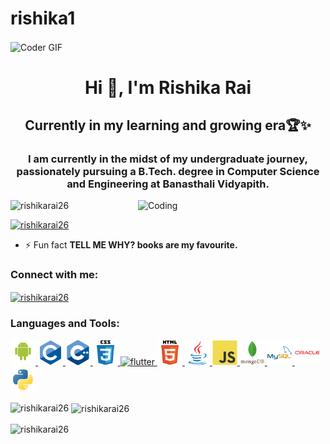 # rishika1
<img align="center" alt="Coder GIF" height="400" width="1200" src="https://i.pinimg.com/originals/d4/81/f3/d481f3c72e283309071f79e01b05c06d.gif" />
<h1 align="center">Hi 👋, I'm Rishika Rai</h1>
<h2 align="center">Currently in my learning and growing era🏆✨</h2>
<h3 align="center">I am currently in the midst of my undergraduate journey, passionately pursuing a B.Tech. degree in Computer Science and Engineering at Banasthali Vidyapith.</h3>
<img align="right" alt="Coding" width="300" src="https://user-images.githubusercontent.com/59734313/157189039-c09b3e38-9f42-42c0-ab54-14f1574190a7.gif">

<p align="left"> <img src="https://komarev.com/ghpvc/?username=rishikarai26&label=Profile%20views&color=0e75b6&style=flat" alt="rishikarai26" /> </p>

<p align="left"> <a href="https://twitter.com/rishikarai26" target="blank"><img src="https://img.shields.io/twitter/follow/rishikarai26?logo=twitter&style=for-the-badge" alt="rishikarai26" /></a> </p>

- ⚡ Fun fact **TELL ME WHY? books are my favourite.**

<h3 align="left">Connect with me:</h3>
<p align="left">
<a href="https://twitter.com/rishikarai26" target="blank"><img align="center" src="https://raw.githubusercontent.com/rahuldkjain/github-profile-readme-generator/master/src/images/icons/Social/twitter.svg" alt="rishikarai26" height="30" width="40" /></a>
</p>

<h3 align="left">Languages and Tools:</h3>
<p align="left"> <a href="https://developer.android.com" target="_blank" rel="noreferrer"> <img src="https://raw.githubusercontent.com/devicons/devicon/master/icons/android/android-original-wordmark.svg" alt="android" width="40" height="40"/> </a> <a href="https://www.cprogramming.com/" target="_blank" rel="noreferrer"> <img src="https://raw.githubusercontent.com/devicons/devicon/master/icons/c/c-original.svg" alt="c" width="40" height="40"/> </a> <a href="https://www.w3schools.com/cpp/" target="_blank" rel="noreferrer"> <img src="https://raw.githubusercontent.com/devicons/devicon/master/icons/cplusplus/cplusplus-original.svg" alt="cplusplus" width="40" height="40"/> </a> <a href="https://www.w3schools.com/css/" target="_blank" rel="noreferrer"> <img src="https://raw.githubusercontent.com/devicons/devicon/master/icons/css3/css3-original-wordmark.svg" alt="css3" width="40" height="40"/> </a> <a href="https://flutter.dev" target="_blank" rel="noreferrer"> <img src="https://www.vectorlogo.zone/logos/flutterio/flutterio-icon.svg" alt="flutter" width="40" height="40"/> </a> <a href="https://www.w3.org/html/" target="_blank" rel="noreferrer"> <img src="https://raw.githubusercontent.com/devicons/devicon/master/icons/html5/html5-original-wordmark.svg" alt="html5" width="40" height="40"/> </a> <a href="https://www.java.com" target="_blank" rel="noreferrer"> <img src="https://raw.githubusercontent.com/devicons/devicon/master/icons/java/java-original.svg" alt="java" width="40" height="40"/> </a> <a href="https://developer.mozilla.org/en-US/docs/Web/JavaScript" target="_blank" rel="noreferrer"> <img src="https://raw.githubusercontent.com/devicons/devicon/master/icons/javascript/javascript-original.svg" alt="javascript" width="40" height="40"/> </a> <a href="https://www.mongodb.com/" target="_blank" rel="noreferrer"> <img src="https://raw.githubusercontent.com/devicons/devicon/master/icons/mongodb/mongodb-original-wordmark.svg" alt="mongodb" width="40" height="40"/> </a> <a href="https://www.mysql.com/" target="_blank" rel="noreferrer"> <img src="https://raw.githubusercontent.com/devicons/devicon/master/icons/mysql/mysql-original-wordmark.svg" alt="mysql" width="40" height="40"/> </a> <a href="https://www.oracle.com/" target="_blank" rel="noreferrer"> <img src="https://raw.githubusercontent.com/devicons/devicon/master/icons/oracle/oracle-original.svg" alt="oracle" width="40" height="40"/> </a> <a href="https://www.python.org" target="_blank" rel="noreferrer"> <img src="https://raw.githubusercontent.com/devicons/devicon/master/icons/python/python-original.svg" alt="python" width="40" height="40"/> </a> </p>

<p><img align="left" src="https://github-readme-stats.vercel.app/api/top-langs?username=rishikarai26&show_icons=true&locale=en&layout=compact" alt="rishikarai26" /></p>

<p>&nbsp;<img align="center" src="https://github-readme-stats.vercel.app/api?username=rishikarai26&show_icons=true&locale=en" alt="rishikarai26" /></p>

<p><img align="center" src="https://github-readme-streak-stats.herokuapp.com/?user=rishikarai26&" alt="rishikarai26" /></p>
